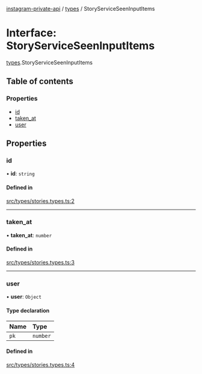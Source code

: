 [instagram-private-api](../../README.md) / [types](../../modules/types.md) / StoryServiceSeenInputItems

# Interface: StoryServiceSeenInputItems

[types](../../modules/types.md).StoryServiceSeenInputItems

## Table of contents

### Properties

- [id](StoryServiceSeenInputItems.md#id)
- [taken\_at](StoryServiceSeenInputItems.md#taken_at)
- [user](StoryServiceSeenInputItems.md#user)

## Properties

### id

• **id**: `string`

#### Defined in

[src/types/stories.types.ts:2](https://github.com/Nerixyz/instagram-private-api/blob/b3351b9/src/types/stories.types.ts#L2)

___

### taken\_at

• **taken\_at**: `number`

#### Defined in

[src/types/stories.types.ts:3](https://github.com/Nerixyz/instagram-private-api/blob/b3351b9/src/types/stories.types.ts#L3)

___

### user

• **user**: `Object`

#### Type declaration

| Name | Type |
| :------ | :------ |
| `pk` | `number` |

#### Defined in

[src/types/stories.types.ts:4](https://github.com/Nerixyz/instagram-private-api/blob/b3351b9/src/types/stories.types.ts#L4)
